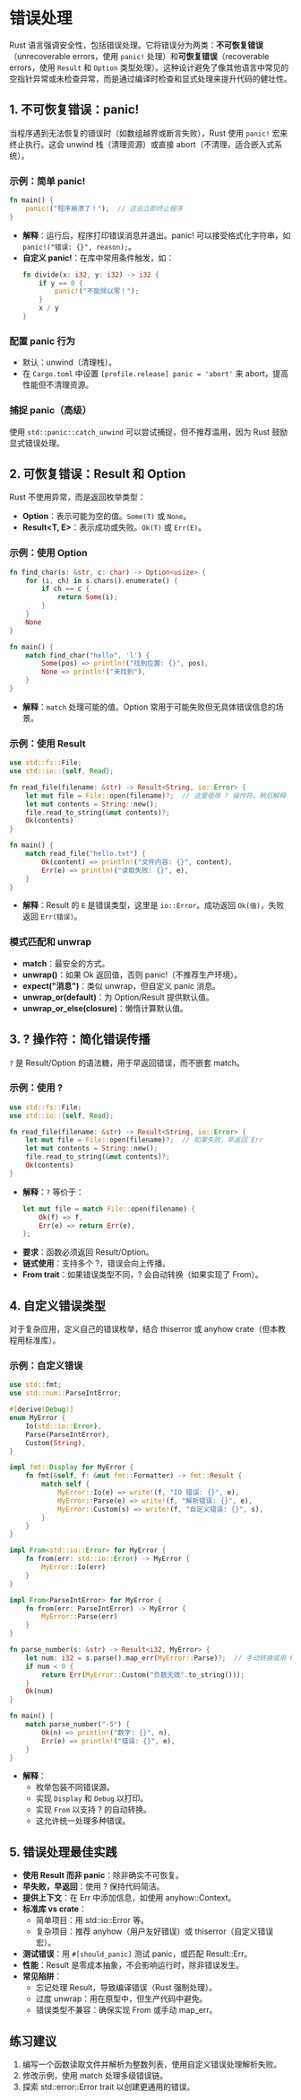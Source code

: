 # 错误处理

Rust 语言强调安全性，包括错误处理。它将错误分为两类：**不可恢复错误**（unrecoverable errors，使用 `panic!` 处理）和**可恢复错误**（recoverable errors，使用 `Result` 和 `Option` 类型处理）。这种设计避免了像其他语言中常见的空指针异常或未检查异常，而是通过编译时检查和显式处理来提升代码的健壮性。

## 1. 不可恢复错误：panic!

当程序遇到无法恢复的错误时（如数组越界或断言失败），Rust 使用 `panic!` 宏来终止执行。这会 unwind 栈（清理资源）或直接 abort（不清理，适合嵌入式系统）。

### 示例：简单 panic!
```rust
fn main() {
    panic!("程序崩溃了！");  // 这会立即终止程序
}
```

- **解释**：运行后，程序打印错误消息并退出。panic! 可以接受格式化字符串，如 `panic!("错误: {}", reason);`。
- **自定义 panic!**：在库中常用条件触发，如：
  ```rust
  fn divide(x: i32, y: i32) -> i32 {
      if y == 0 {
          panic!("不能除以零！");
      }
      x / y
  }
  ```

### 配置 panic 行为
- 默认：unwind（清理栈）。
- 在 `Cargo.toml` 中设置 `[profile.release] panic = 'abort'` 来 abort，提高性能但不清理资源。

### 捕捉 panic（高级）
使用 `std::panic::catch_unwind` 可以尝试捕捉，但不推荐滥用，因为 Rust 鼓励显式错误处理。

## 2. 可恢复错误：Result 和 Option

Rust 不使用异常，而是返回枚举类型：
- **Option<T>**：表示可能为空的值。`Some(T)` 或 `None`。
- **Result<T, E>**：表示成功或失败。`Ok(T)` 或 `Err(E)`。

### 示例：使用 Option
```rust
fn find_char(s: &str, c: char) -> Option<usize> {
    for (i, ch) in s.chars().enumerate() {
        if ch == c {
            return Some(i);
        }
    }
    None
}

fn main() {
    match find_char("hello", 'l') {
        Some(pos) => println!("找到位置: {}", pos),
        None => println!("未找到"),
    }
}
```

- **解释**：`match` 处理可能的值。Option 常用于可能失败但无具体错误信息的场景。

### 示例：使用 Result
```rust
use std::fs::File;
use std::io::{self, Read};

fn read_file(filename: &str) -> Result<String, io::Error> {
    let mut file = File::open(filename)?;  // 这里使用 ? 操作符，稍后解释
    let mut contents = String::new();
    file.read_to_string(&mut contents)?;
    Ok(contents)
}

fn main() {
    match read_file("hello.txt") {
        Ok(content) => println!("文件内容: {}", content),
        Err(e) => println!("读取失败: {}", e),
    }
}
```

- **解释**：Result 的 `E` 是错误类型，这里是 `io::Error`。成功返回 `Ok(值)`，失败返回 `Err(错误)`。

### 模式匹配和 unwrap
- **match**：最安全的方式。
- **unwrap()**：如果 Ok 返回值，否则 panic!（不推荐生产环境）。
- **expect("消息")**：类似 unwrap，但自定义 panic 消息。
- **unwrap_or(default)**：为 Option/Result 提供默认值。
- **unwrap_or_else(closure)**：懒惰计算默认值。

## 3. ? 操作符：简化错误传播

`?` 是 Result/Option 的语法糖，用于早返回错误，而不嵌套 match。

### 示例：使用 ?
```rust
use std::fs::File;
use std::io::{self, Read};

fn read_file(filename: &str) -> Result<String, io::Error> {
    let mut file = File::open(filename)?;  // 如果失败，早返回 Err
    let mut contents = String::new();
    file.read_to_string(&mut contents)?;
    Ok(contents)
}
```

- **解释**：`?` 等价于：
  ```rust
  let mut file = match File::open(filename) {
      Ok(f) => f,
      Err(e) => return Err(e),
  };
  ```
- **要求**：函数必须返回 Result/Option。
- **链式使用**：支持多个 ?，错误会向上传播。
- **From trait**：如果错误类型不同，? 会自动转换（如果实现了 From）。

## 4. 自定义错误类型

对于复杂应用，定义自己的错误枚举，结合 thiserror 或 anyhow crate（但本教程用标准库）。

### 示例：自定义错误
```rust
use std::fmt;
use std::num::ParseIntError;

#[derive(Debug)]
enum MyError {
    Io(std::io::Error),
    Parse(ParseIntError),
    Custom(String),
}

impl fmt::Display for MyError {
    fn fmt(&self, f: &mut fmt::Formatter) -> fmt::Result {
        match self {
            MyError::Io(e) => write!(f, "IO 错误: {}", e),
            MyError::Parse(e) => write!(f, "解析错误: {}", e),
            MyError::Custom(s) => write!(f, "自定义错误: {}", s),
        }
    }
}

impl From<std::io::Error> for MyError {
    fn from(err: std::io::Error) -> MyError {
        MyError::Io(err)
    }
}

impl From<ParseIntError> for MyError {
    fn from(err: ParseIntError) -> MyError {
        MyError::Parse(err)
    }
}

fn parse_number(s: &str) -> Result<i32, MyError> {
    let num: i32 = s.parse().map_err(MyError::Parse)?;  // 手动转换或用 From
    if num < 0 {
        return Err(MyError::Custom("负数无效".to_string()));
    }
    Ok(num)
}

fn main() {
    match parse_number("-5") {
        Ok(n) => println!("数字: {}", n),
        Err(e) => println!("错误: {}", e),
    }
}
```

- **解释**：
    - 枚举包装不同错误源。
    - 实现 `Display` 和 `Debug` 以打印。
    - 实现 `From` 以支持 ? 的自动转换。
    - 这允许统一处理多种错误。

## 5. 错误处理最佳实践

- **使用 Result 而非 panic**：除非确实不可恢复。
- **早失败，早返回**：使用 ? 保持代码简洁。
- **提供上下文**：在 Err 中添加信息，如使用 anyhow::Context。
- **标准库 vs crate**：
    - 简单项目：用 std::io::Error 等。
    - 复杂项目：推荐 anyhow（用户友好错误）或 thiserror（自定义错误宏）。
- **测试错误**：用 `#[should_panic]` 测试 panic，或匹配 Result::Err。
- **性能**：Result 是零成本抽象，不会影响运行时，除非错误发生。
- **常见陷阱**：
    - 忘记处理 Result，导致编译错误（Rust 强制处理）。
    - 过度 unwrap：用在原型中，但生产代码中避免。
    - 错误类型不兼容：确保实现 From 或手动 map_err。

## 练习建议
1. 编写一个函数读取文件并解析为整数列表，使用自定义错误处理解析失败。
2. 修改示例，使用 match 处理多级错误链。
3. 探索 std::error::Error trait 以创建更通用的错误。
